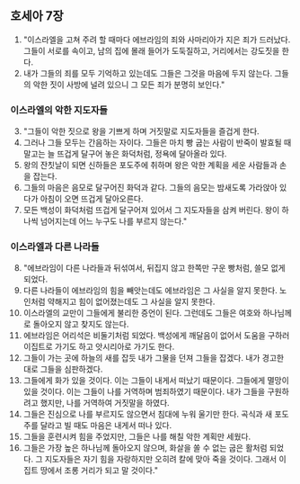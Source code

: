 ## 호세아 7장

1. "이스라엘을 고쳐 주려 할 때마다 에브라임의 죄와 사마리아가 지은 죄가 드러났다. 그들이 서로를 속이고, 남의 집에 몰래 들어가 도둑질하고, 거리에서는 강도짓을 한다.
2. 내가 그들의 죄를 모두 기억하고 있는데도 그들은 그것을 마음에 두지 않는다. 그들의 악한 짓이 사방에 널려 있으니 그 모든 죄가 분명히 보인다."
### 이스라엘의 악한 지도자들
3. "그들이 악한 짓으로 왕을 기쁘게 하며 거짓말로 지도자들을 즐겁게 한다.
4. 그러나 그들 모두는 간음하는 자이다. 그들은 마치 빵 굽는 사람이 반죽이 발효될 때 말고는 늘 뜨겁게 달구어 놓은 화덕처럼, 정욕에 달아올라 있다.
5. 왕의 잔칫날이 되면 신하들은 포도주에 취하며 왕은 악한 계획을 세운 사람들과 손을 잡는다.
6. 그들의 마음은 음모로 달구어진 화덕과 같다. 그들의 음모는 밤새도록 가라앉아 있다가 아침이 오면 뜨겁게 달아오른다.
7. 모든 백성이 화덕처럼 뜨겁게 달구어져 있어서 그 지도자들을 삼켜 버린다. 왕이 하나씩 넘어지는데 어느 누구도 나를 부르지 않는다."
### 이스라엘과 다른 나라들
8. "에브라임이 다른 나라들과 뒤섞여서, 뒤집지 않고 한쪽만 구운 빵처럼, 쓸모 없게 되었다.
9. 다른 나라들이 에브라임의 힘을 빼앗는데도 에브라임은 그 사실을 알지 못한다. 노인처럼 약해지고 힘이 없어졌는데도 그 사실을 알지 못한다.
10. 이스라엘의 교만이 그들에게 불리한 증언이 된다. 그런데도 그들은 여호와 하나님께로 돌아오지 않고 찾지도 않는다.
11. 에브라임은 어리석은 비둘기처럼 되었다. 백성에게 깨달음이 없어서 도움을 구하러 이집트로 가기도 하고 앗시리아로 가기도 한다.
12. 그들이 가는 곳에 하늘의 새를 잡듯 내가 그물을 던져 그들을 잡겠다. 내가 경고한 대로 그들을 심판하겠다.
13. 그들에게 화가 있을 것이다. 이는 그들이 내게서 떠났기 때문이다. 그들에게 멸망이 있을 것이다. 이는 그들이 나를 거역하며 범죄하였기 때문이다. 내가 그들을 구원하려고 했지만, 나를 거역하여 거짓말을 하였다.
14. 그들은 진심으로 나를 부르지도 않으면서 침대에 누워 울기만 한다. 곡식과 새 포도주를 달라고 빌 때도 마음은 내게서 떠나 있다.
15. 그들을 훈련시켜 힘을 주었지만, 그들은 나를 해칠 악한 계획만 세웠다.
16. 그들은 가장 높은 하나님께 돌아오지 않으며, 화살을 쏠 수 없는 굽은 활처럼 되었다. 그 지도자들은 자기 힘을 자랑하지만 오히려 칼에 맞아 죽을 것이다. 그래서 이집트 땅에서 조롱 거리가 되고 말 것이다."